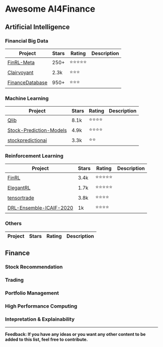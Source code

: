 # Awesome AI4Finance

## Artificial Intelligence

### Financial Big Data

|  Project | Stars | Rating | Description |
|----|----|----|----|
|[FinRL-Meta](https://github.com/AI4Finance-Foundation/FinRL-Meta)| 250+ | :star::star::star::star::star: | |
|[Clairvoyant](https://github.com/anfederico/Clairvoyant)| 2.3k | :star::star::star: ||
|[FinanceDatabase](https://github.com/JerBouma/FinanceDatabase)| 950+ | :star::star::star: ||

### Machine Learning

|  Project | Stars | Rating | Description |
|------------------------|----|-----|-------------------------------------------------------------------------|
|[Qlib](https://github.com/microsoft/qlib)| 8.1k | :star::star::star::star: | |
|[Stock-Prediction-Models](https://github.com/huseinzol05/Stock-Prediction-Models)| 4.9k | :star::star::star::star: | |
|[stockpredictionai](https://github.com/borisbanushev/stockpredictionai)| 3.3k | :star::star: | |

### Reinforcement Learning

|  Project | Stars | Rating | Description |
|----|----|----|----|
|[FinRL](https://github.com/AI4Finance-LLC/FinRL-Library)| 3.4k | :star::star::star::star::star: | |
|[ElegantRL](https://github.com/AI4Finance-Foundation/ElegantRL)| 1.7k | :star::star::star::star::star: | |
|[tensortrade](https://github.com/tensortrade-org/tensortrade) | 3.8k | :star::star::star::star: | |
|[DRL-Ensemble-ICAIF-2020](https://github.com/AI4Finance-Foundation/Deep-Reinforcement-Learning-for-Automated-Stock-Trading-Ensemble-Strategy-ICAIF-2020)| 1k | :star::star::star::star: | |

### Others

|  Project | Stars | Rating | Description |
|----|----|----|----|

## Finance

### Stock Recommendation

### Trading

### Portfolio Management

### High Performance Computing

### Intepretation & Explainability 

______________________


**Feedback: If you have any ideas or you want any other content to be added to this list, feel free to contribute.**
